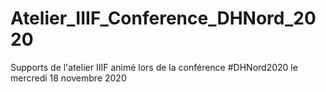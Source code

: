# Atelier_IIIF_Conference_DHNord_2020
Supports de l'atelier IIIF animé lors de la conférence #DHNord2020 le mercredi 18 novembre 2020
